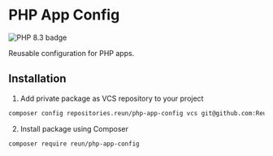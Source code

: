 # PHP App Config

<img alt="PHP 8.3 badge" src="https://img.shields.io/badge/PHP-8.3-777BB4?logo=php">

Reusable configuration for PHP apps.

## Installation

1. Add private package as VCS repository to your project

```sh
composer config repositories.reun/php-app-config vcs git@github.com:Reun-Media/php-app-config.git
```

2. Install package using Composer

```sh
composer require reun/php-app-config
```
